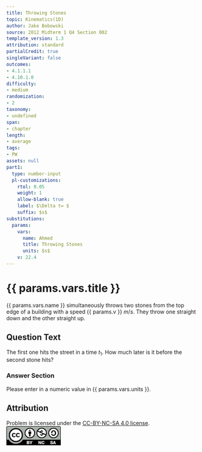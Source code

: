 ```yaml
---
title: Throwing Stones
topic: Kinematics(1D)
author: Jake Bobowski
source: 2012 Midterm 1 Q4 Section 002
template_version: 1.3
attribution: standard
partialCredit: true
singleVariant: false
outcomes:
- 4.1.1.1
- 4.10.1.0
difficulty:
- medium
randomization:
- 2
taxonomy:
- undefined
span:
- chapter
length:
- average
tags:
- PW
assets: null
part1:
  type: number-input
  pl-customizations:
    rtol: 0.05
    weight: 1
    allow-blank: true
    label: $\Delta t= $
    suffix: $s$
substitutions:
  params:
    vars:
      name: Ahmed
      title: Throwing Stones
      units: $s$
    v: 22.4
---
```

# {{ params.vars.title }}
{{ params.vars.name }} simultaneously throws two stones from the top edge of a building with a speed {{ params.v }} $m/s$. They throw one straight down and the other straight up.

## Question Text

The first one hits the street in a time $t_1$. How much later is it before the second stone hits?

### Answer Section

Please enter in a numeric value in {{ params.vars.units }}.

## Attribution

Problem is licensed under the [CC-BY-NC-SA 4.0 license](https://creativecommons.org/licenses/by-nc-sa/4.0/).<br> ![The Creative Commons 4.0 license requiring attribution-BY, non-commercial-NC, and share-alike-SA license.](https://raw.githubusercontent.com/firasm/bits/master/by-nc-sa.png)